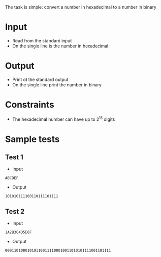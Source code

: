 The task is simple: convert a number in hexadecimal to a number in binary 


# Input

- Read from the standard input
- On the single line is the number in hexadecimal

# Output

- Print ot the standard output
- On the single line print the number in binary


# Constraints

-   The hexadecimal number can have up to 2<sup>15</sup> digits


# Sample tests


## Test 1

- Input

```
ABCDEF
```

- Output

```
101010111100110111101111
```

## Test 2

- Input

```
1A2B3C4D5E6F
```

- Output

```
000110100010101100111100010011010101111001101111
```
